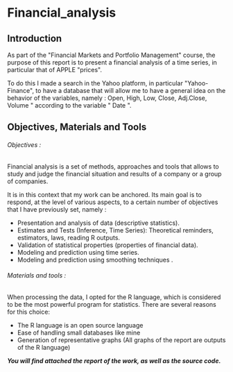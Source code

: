 # Financial_analysis
## Introduction
As part of the "Financial Markets and Portfolio Management" course, the purpose of this report is to present a financial analysis of a time series, in particular that of APPLE "prices".

To do this I made a search in the Yahoo platform, in particular "Yahoo-Finance", to have a database that will allow me to have a general idea on the behavior of the variables, namely : Open, High, Low, Close, Adj.Close, Volume " according to the variable " Date ".

## Objectives, Materials and Tools
###### Objectives :
Financial analysis is a set of methods, approaches and tools that allows to study and judge the financial situation and results of a company or a group of companies.

It is in this context that my work can be anchored. Its main goal is to respond, at the level of various aspects, to a certain number of objectives that I have previously set, namely :
- Presentation and analysis of data (descriptive statistics).
- Estimates and Tests (Inference, Time Series): Theoretical reminders, estimators, laws, reading R outputs.
- Validation of statistical properties (properties of financial data).
- Modeling and prediction using time series.
- Modeling and prediction using smoothing techniques .

###### Materials and tools :
When processing the data, I opted for the R language, which is considered to be the most powerful program for statistics. There are several reasons for this choice:
- The R language is an open source language 
- Ease of handling small databases like mine
- Generation of representative graphs (All graphs of the report are outputs of the R language)

***You will find attached the report of the work, as well as the source code.***


